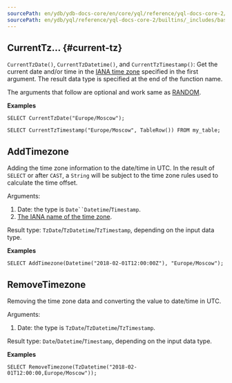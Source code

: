 ```yaml
---
sourcePath: en/ydb/ydb-docs-core/en/core/yql/reference/yql-docs-core-2/builtins/_includes/basic/current_tz.md
sourcePath: en/ydb/yql/reference/yql-docs-core-2/builtins/_includes/basic/current_tz.md
---
```

## CurrentTz... {#current-tz}

`CurrentTzDate()`, `CurrentTzDatetime()`, and `CurrentTzTimestamp()`: Get the current date and/or time in the [IANA time zone](https://en.wikipedia.org/wiki/List_of_tz_database_time_zones) specified in the first argument. The result data type is specified at the end of the function name.

The arguments that follow are optional and work same as [RANDOM](#random).

**Examples**

```yql
SELECT CurrentTzDate("Europe/Moscow");
```

```yql
SELECT CurrentTzTimestamp("Europe/Moscow", TableRow()) FROM my_table;
```

## AddTimezone

Adding the time zone information to the date/time in UTC. In the result of `SELECT` or after `CAST`, a `String` will be subject to the time zone rules used to calculate the time offset.

Arguments:

1. Date: the type is `Date``Datetime`/`Timestamp`.
2. [The IANA name of the time zone](https://en.wikipedia.org/wiki/List_of_tz_database_time_zones).

Result type: `TzDate`/`TzDatetime`/`TzTimestamp`, depending on the input data type.

**Examples**

```yql
SELECT AddTimezone(Datetime("2018-02-01T12:00:00Z"), "Europe/Moscow");
```

## RemoveTimezone

Removing the time zone data and converting the value to date/time in UTC.

Arguments:

1. Date: the type is `TzDate`/`TzDatetime`/`TzTimestamp`.

Result type: `Date`/`Datetime`/`Timestamp`, depending on the input data type.

**Examples**

```yql
SELECT RemoveTimezone(TzDatetime("2018-02-01T12:00:00,Europe/Moscow"));
```

